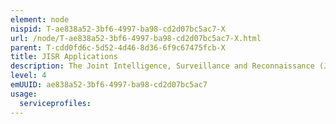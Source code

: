 ```yaml
---
element: node
nispid: T-ae838a52-3bf6-4997-ba98-cd2d07bc5ac7-X
url: /node/T-ae838a52-3bf6-4997-ba98-cd2d07bc5ac7-X.html
parent: T-cdd0fd6c-5d52-4d46-8d36-6f9c67475fcb-X
title: JISR Applications
description: The Joint Intelligence, Surveillance and Reconnaissance (JISR or Joint ISR) Applications enable users to collect, process, present and distribute information for intelligence support to operations. Intelligence Support is the set of military activities that are undertaken to receive commander's direction, proactively collect information, analyse it, produce useful predictive intelligence and disseminate it in a timely manner to those who need to know.
level: 4
emUUID: ae838a52-3bf6-4997-ba98-cd2d07bc5ac7
usage:
  serviceprofiles:
---
```

